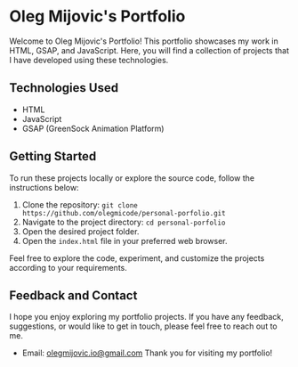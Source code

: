 # Oleg Mijovic's Portfolio

Welcome to Oleg Mijovic's Portfolio! This portfolio showcases my work in HTML, GSAP, and JavaScript. Here, you will find a collection of projects that I have developed using these technologies.

## Technologies Used

- HTML
- JavaScript
- GSAP (GreenSock Animation Platform)

## Getting Started

To run these projects locally or explore the source code, follow the instructions below:

1. Clone the repository: `git clone https://github.com/olegmicode/personal-porfolio.git`
1. Navigate to the project directory: `cd personal-porfolio`
1. Open the desired project folder.
1. Open the `index.html` file in your preferred web browser.

Feel free to explore the code, experiment, and customize the projects according to your requirements.

## Feedback and Contact

I hope you enjoy exploring my portfolio projects. If you have any feedback, suggestions, or would like to get in touch, please feel free to reach out to me.

- Email: [olegmijovic.io@gmail.com](mailto:olegmijovic.io@gmail.com)
Thank you for visiting my portfolio!